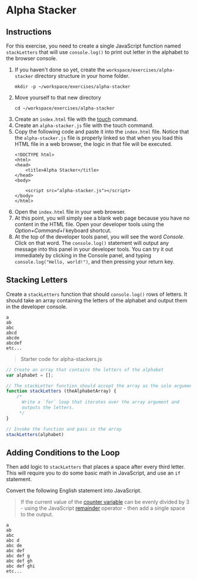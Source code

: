 # Alpha Stacker

## Instructions

For this exercise, you need to create a single JavaScript function named `stackLetters` that will use `console.log()` to print out letter in the alphabet to the browser console.

1. If you haven't done so yet, create the `workspace/exercises/alpha-stacker` directory structure in your home folder.
    ```
    mkdir -p ~/workspace/exercises/alpha-stacker
    ```
1. Move yourself to that new directory
    ```
    cd ~/workspace/exercises/alpha-stacker
    ```
1. Create an `index.html` file with the [touch](http://www.linfo.org/touch.html) command.
1. Create an `alpha-stacker.js` file with the touch command.
1. Copy the following code and paste it into the `index.html` file. Notice that the `alpha-stacker.js` file is properly linked so that when you load this HTML file in a web browser, the logic in that file will be executed.
    ```
    <!DOCTYPE html>
    <html>
    <head>
        <title>Alpha Stacker</title>
    </head>
    <body>
    
        <script src="alpha-stacker.js"></script>
    </body>
    </html>
    ```
1. Open the `index.html` file in your web browser.
1. At this point, you will simply see a blank web page because you have no content in the HTML file. Open your developer tools using the *Option+Command+I* keyboard shortcut.
1. At the top of the developer tools panel, you will see the word *Console*. Click on that word. The `console.log()` statement will output any message into this panel in your developer tools. You can try it out immediately by clicking in the Console panel, and typing `console.log("Hello, world!")`, and then pressing your return key.

## Stacking Letters

Create a `stackLetters` function that should `console.log()` rows of letters. It should take an array containing the letters of the alphabet and output them in the developer console.

```
a
ab
abc
abcd
abcde
abcdef
etc...
```

> Starter code for alpha-stackers.js

```js
// Create an array that contains the letters of the alphabet
var alphabet = [];

// The stackLetter function should accept the array as the sole argument
function stackLetters (theAlphabetArray) {
    /*
      Write a `for` loop that iterates over the array argument and
      outputs the letters.
     */
}

// Invoke the function and pass in the array
stackLetters(alphabet)
```

## Adding Conditions to the Loop

Then add logic to `stackLetters` that places a space after every third letter. This will require you to do some basic math in JavaScript, and use an `if` statement.

Convert the following English statement into JavaScript.

> If the current value of the [counter variable](https://developer.mozilla.org/en-US/docs/Web/JavaScript/Reference/Statements/for) can be evenly divided by 3 - using the JavaScript [remainder](https://developer.mozilla.org/en-US/docs/Web/JavaScript/Reference/Operators/Arithmetic_Operators#Remainder) operator - then add a single space to the output.

```
a
ab
abc
abc d
abc de
abc def
abc def g
abc def gh
abc def ghi
etc...
```